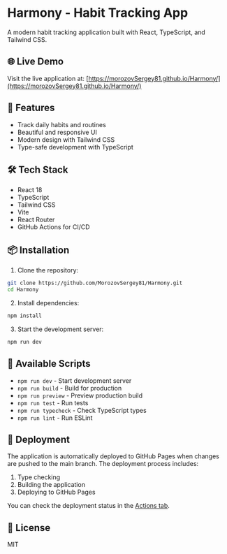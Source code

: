 # Harmony - Habit Tracking App

A modern habit tracking application built with React, TypeScript, and Tailwind CSS.

## 🌐 Live Demo

Visit the live application at: [https://morozovSergey81.github.io/Harmony/](https://morozovSergey81.github.io/Harmony/)

## 🚀 Features

- Track daily habits and routines
- Beautiful and responsive UI
- Modern design with Tailwind CSS
- Type-safe development with TypeScript

## 🛠️ Tech Stack

- React 18
- TypeScript
- Tailwind CSS
- Vite
- React Router
- GitHub Actions for CI/CD

## 📦 Installation

1. Clone the repository:
```bash
git clone https://github.com/MorozovSergey81/Harmony.git
cd Harmony
```

2. Install dependencies:
```bash
npm install
```

3. Start the development server:
```bash
npm run dev
```

## 🔨 Available Scripts

- `npm run dev` - Start development server
- `npm run build` - Build for production
- `npm run preview` - Preview production build
- `npm run test` - Run tests
- `npm run typecheck` - Check TypeScript types
- `npm run lint` - Run ESLint

## 🚀 Deployment

The application is automatically deployed to GitHub Pages when changes are pushed to the main branch. The deployment process includes:

1. Type checking
2. Building the application
3. Deploying to GitHub Pages

You can check the deployment status in the [Actions tab](https://github.com/MorozovSergey81/Harmony/actions).

## 📝 License

MIT
